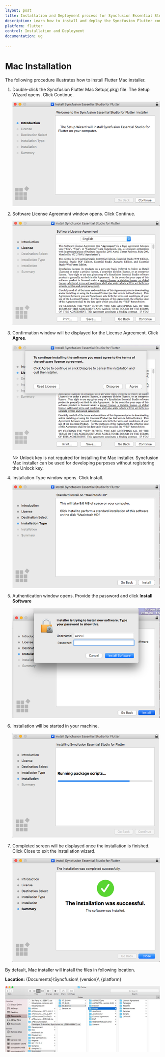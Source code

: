 ```yaml
---
layout: post
title: Installation and Deployment process for Syncfusion Essential Studio Flutter
description: Learn how to install and deploy the Syncfusion Flutter component
platform: flutter
control: Installation and Deployment
documentation: ug

---
```


# Mac Installation

The following procedure illustrates how to install Flutter Mac installer. 

1. Double-click the Syncfusion Flutter Mac Setup(.pkg) file. The Setup Wizard opens. Click Continue.

   ![Welcome wizard](Mac-Installer_images/Mac_Installer1.png)
   

2. Software License Agreement window opens. Click Continue.

   ![license wizard](Mac-Installer_images/Mac_Installer2.png)   
   

3. Confirmation window will be displayed for the License Agreement. Click **Agree**.

   ![License confirmation wizard](Mac-Installer_images/Mac_Installer3.png)
   
   N> Unlock key is not required for installing the Mac installer. Syncfusion Mac installer can be used for developing purposes without registering the Unlock key.


4. Installation Type window opens. Click Install.

   ![Installation type wizard](Mac-Installer_images/Mac_Installer6.png)

5. Authentication window opens. Provide the password and click **Install Software**

   ![Credential wizard](Mac-Installer_images/Mac_Installer7.png)

6. Installation will be started in your machine. 
   
   ![Progress wizard](Mac-Installer_images/Mac_Installer8.png)
   
7. Completed screen will be displayed once the installation is finished. Click Close to exit the installation wizard. 

   ![Finish wizard](Mac-Installer_images/Mac_Installer9.png)
   
By default, Mac installer will install the files in following location.

   **Location:** {Documents}\Syncfusion\ {version}\ {platform}
   
   ![Install location](Mac-Installer_images/Mac_Installer10.png)
   
   
